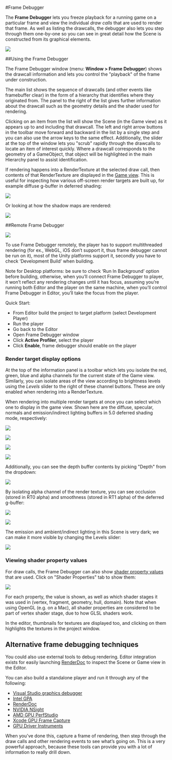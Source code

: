 #Frame Debugger

The __Frame Debugger__ lets you freeze playback for a running game on a particular frame and view the individual _draw calls_ that are used to render that frame. As well as listing the drawcalls, the debugger also lets you step through them one-by-one so you can see in great detail how the Scene is constructed from its graphical elements.

![](../uploads/Main/FrameDebugger.jpg)


##Using the Frame Debugger

The Frame Debugger window (menu: __Window > Frame Debugger__) shows the drawcall information and lets you control the "playback" of the frame under construction.

The main list shows the sequence of drawcalls (and other events like framebuffer clear) in the form of a hierarchy that identifies where they originated from. The panel to the right of the list gives further information about the drawcall such as the geometry details and the shader used for rendering.

Clicking on an item from the list will show the Scene (in the Game view) as it appears up to and including that drawcall. The left and right arrow buttons in the toolbar move forward and backward in the list by a single step and you can also use the arrow keys to the same effect. Additionally, the slider at the top of the window lets you "scrub" rapidly through the drawcalls to locate an item of interest quickly. Where a drawcall corresponds to the geometry of a GameObject, that object will be highlighted in the main Hierarchy panel to assist identification.

If rendering happens into a RenderTexture at the selected draw call, then contents of that RenderTexture are displayed in the [Game view](GameView). This is useful for inspecting how various off-screen render targets are built up, for example diffuse g-buffer in deferred shading:

![](../uploads/Main/FrameDebugAnimDiffuse.gif)

Or looking at how the shadow maps are rendered:

![](../uploads/Main/FrameDebugAnimShadow.gif)

##Remote Frame Debugger

![](../uploads/Main/RemoteFrameDebugger.png)

To use Frame Debugger remotely, the player has to support multithreaded rendering (for ex., WebGL, iOS don’t support it, thus frame debugger cannot be run on it), most of the Unity platforms support it, secondly you have to check ‘Development Build’ when building.

Note for Desktop platforms: be sure to check ‘Run In Background’ option before building, otherwise, when you’ll connect Frame Debugger to player, it won’t reflect any rendering changes until it has focus, assuming you’re running both Editor and the player on the same machine, when you’ll control Frame Debugger in Editor, you’ll take the focus from the player.

Quick Start:

* From Editor build the project to target platform (select Development Player)
* Run the player
* Go back to the Editor
* Open Frame Debugger window
* Click **Active Profiler**, select the player
* Click **Enable**, frame debugger should enable on the player

### Render target display options

At the top of the information panel is a toolbar which lets you isolate the red, green, blue and alpha channels for the current state of the Game view. Similarly, you can isolate areas of the view according to brightness levels using the _Levels_ slider to the right of these channel buttons. These are only enabled when rendering into a RenderTexture.

When rendering into multiple render targets at once you can select which one to display in the game view. Shown here are the diffuse, specular, normals and emission/indirect lighting buffers in 5.0 deferred shading mode, respectively:

![](../uploads/Main/FrameDebugMRTDiffuse.jpg)

![](../uploads/Main/FrameDebugMRTSpec.jpg)

![](../uploads/Main/FrameDebugMRTNormal.jpg)

![](../uploads/Main/FrameDebugMRTLight.jpg)


Additionally, you can see the depth buffer contents by picking "Depth" from the dropdown:

![](../uploads/Main/FrameDebugMRTDepth.jpg)

By isolating alpha channel of the render texture, you can see occlusion (stored in RT0 alpha) and smoothness (stored in RT1 alpha) of the deferred g-buffer:

![](../uploads/Main/FrameDebugMRTDiffuseA.jpg)

![](../uploads/Main/FrameDebugMRTSpecA.jpg)

The emission and ambient/indirect lighting in this Scene is very dark; we can make it more visible by changing the Levels slider:

![](../uploads/Main/FrameDebugMRTLightRange.jpg)


### Viewing shader property values

For draw calls, the Frame Debugger can also show [shader property
values](SL-PropertiesInPrograms) that are used. Click on "Shader Properties" tab to show them:

![](../uploads/Main/FrameDebugShaderProperties.png)

For each property, the value is shown, as well as which shader stages
it was used in (vertex, fragment, geometry, hull, domain). Note that when using OpenGL (e.g. on a Mac), all shader properties are considered to be part of vertex shader stage, due to how GLSL shaders work.

In the editor, thumbnails for textures are displayed too, and clicking
on them highlights the textures in the project window.



## Alternative frame debugging techniques

You could also use external tools to debug rendering. Editor integration exists for easily launching [RenderDoc](RenderDocIntegration) to inspect the Scene or Game view in the Editor.

You can also build a standalone player and run it through any of the following:

* [Visual Studio graphics debugger](http://msdn.microsoft.com/en-us/library/hh315751.aspx)
* [Intel GPA](https://software.intel.com/en-us/vcsource/tools/intel-gpa)
* [RenderDoc](https://github.com/baldurk/renderdoc)
* [NVIDIA NSight](http://www.nvidia.com/object/nsight.html)
* [AMD GPU PerfStudio](http://developer.amd.com/tools-and-sdks/graphics-development/gpu-perfstudio-2/)
* [Xcode GPU Frame Capture](https://developer.apple.com/library/ios/recipes/xcode_help-debugger/articles/debugging_opengl_es_frame.html)
* [GPU Driver Instruments](https://developer.apple.com/library/ios/documentation/DeveloperTools/Conceptual/InstrumentsUserGuide/Instrument-GPUDriver.html)
 
When you've done this, capture a frame of rendering, then step through the draw calls and other rendering events to see what’s going on. This is a very powerful approach, because these tools can provide you with a lot of information to really drill down.
